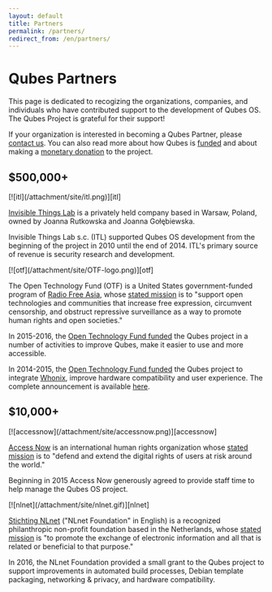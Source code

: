 ```yaml
---
layout: default
title: Partners
permalink: /partners/
redirect_from: /en/partners/
---
```


Qubes Partners
==============

This page is dedicated to recogizing the organizations, companies, and individuals who have contributed
support to the development of Qubes OS. The Qubes Project is grateful for their support!

If your organization is interested in becoming a Qubes Partner, please [contact us]. You can also read more about how Qubes is [funded] and about making a [monetary donation] to the project.

$500,000+
---------

<div id="invisible-things-lab"></div>
[![itl](/attachment/site/itl.png)][itl]

[Invisible Things Lab][itl] is a privately held company based in Warsaw, Poland, owned by Joanna Rutkowska and Joanna
Gołębiewska.

Invisible Things Lab s.c. (ITL) supported Qubes OS development from the
beginning of the project in 2010 until the end of 2014. ITL's primary source of
revenue is security research and development. 

<div id="open-technology-fund"></div>
[![otf](/attachment/site/OTF-logo.png)][otf]

The Open Technology Fund (OTF) is a United States government-funded program of
[Radio Free Asia], whose [stated mission][otf-mission] is to "support open
technologies and communities that increase free expression, circumvent
censorship, and obstruct repressive surveillance as a way to promote human
rights and open societies."

In 2015-2016, the [Open Technology Fund funded][otf-f] the Qubes project in a number of activities to improve Qubes, make it easier to use and more accessible. 

In 2014-2015, the [Open Technology Fund funded][otf-f] the Qubes project to integrate [Whonix][whonix], improve hardware compatibility and user experience. The complete announcement is available [here][2015-otf].

$10,000+ 
--------

<div id="access-now"></div>
[![accessnow](/attachment/site/accessnow.png)][accessnow]

[Access Now][accessnow] is an international human rights organization whose [stated mission][an-mission] is to "defend and extend the digital rights of users at risk around the world."

Beginning in 2015 Access Now generously agreed to provide staff time to help manage the Qubes OS project.

<div id="nlnet-foundation"></div>
[![nlnet](/attachment/site/nlnet.gif)][nlnet]

[Stichting NLnet][nlnet] ("NLnet Foundation" in English) is a recognized philanthropic
non-profit foundation based in the Netherlands, whose [stated
mission][nlnet-mission] is "to promote the exchange of electronic information
and all that is related or beneficial to that purpose."

In 2016, the NLnet Foundation provided a small grant to the Qubes project to support improvements in automated build processes, Debian template packaging, networking & privacy, and hardware compatibility.

[itl]: http://invisiblethingslab.com/itl/Welcome.html
[funded]: /funding/
[monetary donation]: /donate/
[nlnet]: https://nlnet.nl
[otf]: https://www.opentechfund.org/
[otf-f]: https://www.opentech.fund/project/qubes-os
[whonix]: https://www.whonix.org/
[2015-otf]: http://blog.invisiblethings.org/2015/06/04/otf-funding-announcement.html
[accessnow]: https://www.accessnow.org/
[an-mission]: https://www.accessnow.org/about-us/
[contact us]: mailto:funding@qubes-os.org
[otf-mission]: https://www.opentech.fund/about/program
[otf-announcement]: http://blog.invisiblethings.org/2015/06/04/otf-funding-announcement.html
[Radio Free Asia]: http://www.rfa.org
[nlnet]: https://nlnet.nl
[nlnet-mission]: https://nlnet.nl/foundation/
